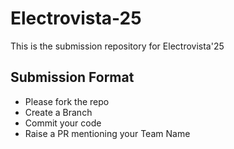 # Electrovista-25

This is the submission repository for Electrovista'25
## Submission Format 

- Please fork the repo
- Create a Branch
- Commit your code
- Raise a PR mentioning your Team Name

